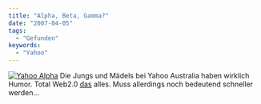 ```yaml
---
title: "Alpha, Beta, Gamma?"
date: "2007-04-05"
tags:
  - "Gefunden"
keywords:
  - "Yahoo"
---
```


[![Yahoo Alpha](/images/codecandies/ZZ142E000C.jpg)](http://au.alpha.yahoo.com/) Die Jungs und Mädels bei Yahoo Australia haben wirklich Humor. Total Web2.0 [das](http://au.alpha.yahoo.com/ "Yahoo Alpha Beta") alles. Muss allerdings noch bedeutend schneller werden…
